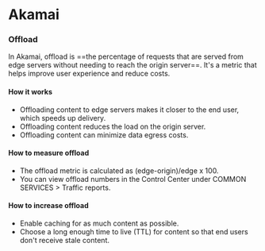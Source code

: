 # Akamai

### Offload

In Akamai, offload is ==the percentage of requests that are served from edge servers without needing to reach the origin server==. It's a metric that helps improve user experience and reduce costs.

#### How it works

- Offloading content to edge servers makes it closer to the end user, which speeds up delivery.
- Offloading content reduces the load on the origin server.
- Offloading content can minimize data egress costs.

#### How to measure offload

- The offload metric is calculated as (edge-origin)/edge x 100.
- You can view offload numbers in the Control Center under COMMON SERVICES > Traffic reports.

#### How to increase offload

- Enable caching for as much content as possible.
- Choose a long enough time to live (TTL) for content so that end users don't receive stale content.

